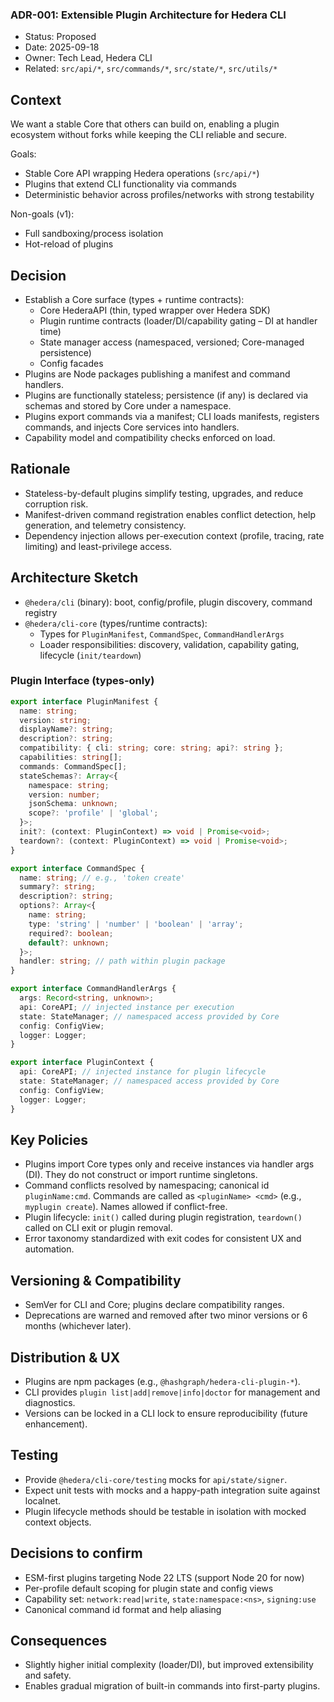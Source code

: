 ### ADR-001: Extensible Plugin Architecture for Hedera CLI

- Status: Proposed
- Date: 2025-09-18
- Owner: Tech Lead, Hedera CLI
- Related: `src/api/*`, `src/commands/*`, `src/state/*`, `src/utils/*`

## Context

We want a stable Core that others can build on, enabling a plugin ecosystem without forks while keeping the CLI reliable and secure.

Goals:

- Stable Core API wrapping Hedera operations (`src/api/*`)
- Plugins that extend CLI functionality via commands
- Deterministic behavior across profiles/networks with strong testability

Non-goals (v1):

- Full sandboxing/process isolation
- Hot-reload of plugins

## Decision

- Establish a Core surface (types + runtime contracts):
  - Core HederaAPI (thin, typed wrapper over Hedera SDK)
  - Plugin runtime contracts (loader/DI/capability gating – DI at handler time)
  - State manager access (namespaced, versioned; Core-managed persistence)
  - Config facades
- Plugins are Node packages publishing a manifest and command handlers.
- Plugins are functionally stateless; persistence (if any) is declared via schemas and stored by Core under a namespace.
- Plugins export commands via a manifest; CLI loads manifests, registers commands, and injects Core services into handlers.
- Capability model and compatibility checks enforced on load.

## Rationale

- Stateless-by-default plugins simplify testing, upgrades, and reduce corruption risk.
- Manifest-driven command registration enables conflict detection, help generation, and telemetry consistency.
- Dependency injection allows per-execution context (profile, tracing, rate limiting) and least-privilege access.

## Architecture Sketch

- `@hedera/cli` (binary): boot, config/profile, plugin discovery, command registry
- `@hedera/cli-core` (types/runtime contracts):
  - Types for `PluginManifest`, `CommandSpec`, `CommandHandlerArgs`
  - Loader responsibilities: discovery, validation, capability gating, lifecycle (`init/teardown`)

### Plugin Interface (types-only)

```ts
export interface PluginManifest {
  name: string;
  version: string;
  displayName?: string;
  description?: string;
  compatibility: { cli: string; core: string; api?: string };
  capabilities: string[];
  commands: CommandSpec[];
  stateSchemas?: Array<{
    namespace: string;
    version: number;
    jsonSchema: unknown;
    scope?: 'profile' | 'global';
  }>;
  init?: (context: PluginContext) => void | Promise<void>;
  teardown?: (context: PluginContext) => void | Promise<void>;
}

export interface CommandSpec {
  name: string; // e.g., 'token create'
  summary?: string;
  description?: string;
  options?: Array<{
    name: string;
    type: 'string' | 'number' | 'boolean' | 'array';
    required?: boolean;
    default?: unknown;
  }>;
  handler: string; // path within plugin package
}

export interface CommandHandlerArgs {
  args: Record<string, unknown>;
  api: CoreAPI; // injected instance per execution
  state: StateManager; // namespaced access provided by Core
  config: ConfigView;
  logger: Logger;
}

export interface PluginContext {
  api: CoreAPI; // injected instance for plugin lifecycle
  state: StateManager; // namespaced access provided by Core
  config: ConfigView;
  logger: Logger;
}
```

## Key Policies

- Plugins import Core types only and receive instances via handler args (DI). They do not construct or import runtime singletons.
- Command conflicts resolved by namespacing; canonical id `pluginName:cmd`. Commands are called as `<pluginName> <cmd>` (e.g., `myplugin create`). Names allowed if conflict-free.
- Plugin lifecycle: `init()` called during plugin registration, `teardown()` called on CLI exit or plugin removal.
- Error taxonomy standardized with exit codes for consistent UX and automation.

## Versioning & Compatibility

- SemVer for CLI and Core; plugins declare compatibility ranges.
- Deprecations are warned and removed after two minor versions or 6 months (whichever later).

## Distribution & UX

- Plugins are npm packages (e.g., `@hashgraph/hedera-cli-plugin-*`).
- CLI provides `plugin list|add|remove|info|doctor` for management and diagnostics.
- Versions can be locked in a CLI lock to ensure reproducibility (future enhancement).

## Testing

- Provide `@hedera/cli-core/testing` mocks for `api/state/signer`.
- Expect unit tests with mocks and a happy-path integration suite against localnet.
- Plugin lifecycle methods should be testable in isolation with mocked context objects.

## Decisions to confirm

- ESM-first plugins targeting Node 22 LTS (support Node 20 for now)
- Per-profile default scoping for plugin state and config views
- Capability set: `network:read|write`, `state:namespace:<ns>`, `signing:use`
- Canonical command id format and help aliasing

## Consequences

- Slightly higher initial complexity (loader/DI), but improved extensibility and safety.
- Enables gradual migration of built-in commands into first-party plugins.
